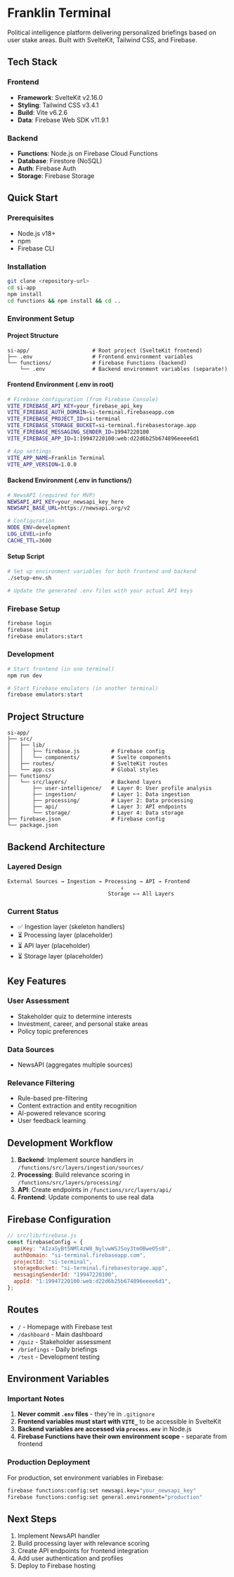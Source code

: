 # Franklin Terminal

Political intelligence platform delivering personalized briefings based on user stake areas. Built with SvelteKit, Tailwind CSS, and Firebase.

## Tech Stack

### Frontend

- **Framework**: SvelteKit v2.16.0
- **Styling**: Tailwind CSS v3.4.1
- **Build**: Vite v6.2.6
- **Data**: Firebase Web SDK v11.9.1

### Backend

- **Functions**: Node.js on Firebase Cloud Functions
- **Database**: Firestore (NoSQL)
- **Auth**: Firebase Auth
- **Storage**: Firebase Storage

## Quick Start

### Prerequisites

- Node.js v18+
- npm
- Firebase CLI

### Installation

```bash
git clone <repository-url>
cd si-app
npm install
cd functions && npm install && cd ..
```

### Environment Setup

#### Project Structure

```
si-app/                    # Root project (SvelteKit frontend)
├── .env                   # Frontend environment variables
└── functions/             # Firebase Functions (backend)
    └── .env               # Backend environment variables (separate!)
```

#### Frontend Environment (.env in root)

```bash
# Firebase configuration (from Firebase Console)
VITE_FIREBASE_API_KEY=your_firebase_api_key
VITE_FIREBASE_AUTH_DOMAIN=si-terminal.firebaseapp.com
VITE_FIREBASE_PROJECT_ID=si-terminal
VITE_FIREBASE_STORAGE_BUCKET=si-terminal.firebasestorage.app
VITE_FIREBASE_MESSAGING_SENDER_ID=19947220100
VITE_FIREBASE_APP_ID=1:19947220100:web:d22d6b25b674896eeee6d1

# App settings
VITE_APP_NAME=Franklin Terminal
VITE_APP_VERSION=1.0.0
```

#### Backend Environment (.env in functions/)

```bash
# NewsAPI (required for MVP)
NEWSAPI_API_KEY=your_newsapi_key_here
NEWSAPI_BASE_URL=https://newsapi.org/v2

# Configuration
NODE_ENV=development
LOG_LEVEL=info
CACHE_TTL=3600
```

#### Setup Script

```bash
# Set up environment variables for both frontend and backend
./setup-env.sh

# Update the generated .env files with your actual API keys
```

### Firebase Setup

```bash
firebase login
firebase init
firebase emulators:start
```

### Development

```bash
# Start frontend (in one terminal)
npm run dev

# Start Firebase emulators (in another terminal)
firebase emulators:start
```

## Project Structure

```
si-app/
├── src/
│   ├── lib/
│   │   ├── firebase.js          # Firebase config
│   │   └── components/          # Svelte components
│   ├── routes/                  # SvelteKit routes
│   └── app.css                  # Global styles
├── functions/
│   └── src/layers/              # Backend layers
│       ├── user-intelligence/   # Layer 0: User profile analysis
│       ├── ingestion/           # Layer 1: Data ingestion
│       ├── processing/          # Layer 2: Data processing
│       ├── api/                 # Layer 3: API endpoints
│       └── storage/             # Layer 4: Data storage
├── firebase.json                # Firebase config
└── package.json
```

## Backend Architecture

### Layered Design

```
External Sources → Ingestion → Processing → API → Frontend
                                    ↓
                                Storage ←→ All Layers
```

### Current Status

- ✅ Ingestion layer (skeleton handlers)
- ⏳ Processing layer (placeholder)
- ⏳ API layer (placeholder)
- ⏳ Storage layer (placeholder)

## Key Features

### User Assessment

- Stakeholder quiz to determine interests
- Investment, career, and personal stake areas
- Policy topic preferences

### Data Sources

- NewsAPI (aggregates multiple sources)

### Relevance Filtering

- Rule-based pre-filtering
- Content extraction and entity recognition
- AI-powered relevance scoring
- User feedback learning

## Development Workflow

1. **Backend**: Implement source handlers in `/functions/src/layers/ingestion/sources/`
2. **Processing**: Build relevance scoring in `/functions/src/layers/processing/`
3. **API**: Create endpoints in `/functions/src/layers/api/`
4. **Frontend**: Update components to use real data

## Firebase Configuration

```javascript
// src/lib/firebase.js
const firebaseConfig = {
  apiKey: "AIzaSyBt5NMl4zW8_NylvwWSJSoy3tmOBweO5s0",
  authDomain: "si-terminal.firebaseapp.com",
  projectId: "si-terminal",
  storageBucket: "si-terminal.firebasestorage.app",
  messagingSenderId: "19947220100",
  appId: "1:19947220100:web:d22d6b25b674896eeee6d1",
};
```

## Routes

- `/` - Homepage with Firebase test
- `/dashboard` - Main dashboard
- `/quiz` - Stakeholder assessment
- `/briefings` - Daily briefings
- `/test` - Development testing

## Environment Variables

### Important Notes

1. **Never commit `.env` files** - they're in `.gitignore`
2. **Frontend variables must start with `VITE_`** to be accessible in SvelteKit
3. **Backend variables are accessed via `process.env`** in Node.js
4. **Firebase Functions have their own environment scope** - separate from frontend

### Production Deployment

For production, set environment variables in Firebase:

```bash
firebase functions:config:set newsapi.key="your_newsapi_key"
firebase functions:config:set general.environment="production"
```

## Next Steps

1. Implement NewsAPI handler
2. Build processing layer with relevance scoring
3. Create API endpoints for frontend integration
4. Add user authentication and profiles
5. Deploy to Firebase hosting
